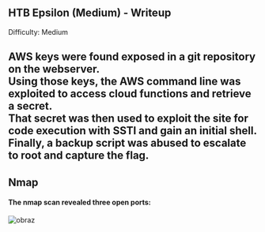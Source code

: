 ## HTB Epsilon (Medium) - Writeup  
  
Difficulty: Medium  

AWS keys were found exposed in a git repository on the webserver.    
Using those keys, the AWS command line was exploited to access cloud functions and retrieve a secret.   
That secret was then used to exploit the site for code execution with SSTI and gain an initial shell.    
Finally, a backup script was abused to escalate to root and capture the flag.   
---

## Nmap 

#### The nmap scan revealed three open ports:

![obraz](https://github.com/user-attachments/assets/9be0b7ea-b767-4772-b2e2-3ad9771c9b31)


 
